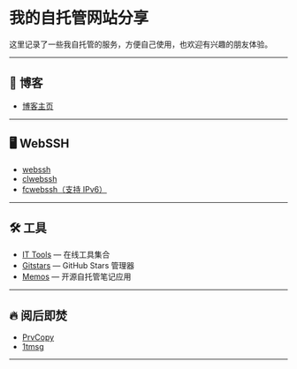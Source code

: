 # 我的自托管网站分享

这里记录了一些我自托管的服务，方便自己使用，也欢迎有兴趣的朋友体验。

---

## 📖 博客

- [博客主页](https://blog.936668.xyz/)

---

## 🖥️ WebSSH

- [webssh](https://webssh.936668.xyz/)
- [clwebssh](https://clwebssh.936668.xyz/)
- [fcwebssh（支持 IPv6）](https://fcwebssh.936668.xyz/)

---

## 🛠️ 工具

- [IT Tools](https://it-tools.936668.xyz/) — 在线工具集合
- [Gitstars](https://gitstars.936668.xyz/) — GitHub Stars 管理器
- [Memos](https://memos.936668.xyz/) — 开源自托管笔记应用

---

## 🔥 阅后即焚

- [PrvCopy](https://prvcopy.936668.xyz/)
- [1tmsg](https://1tmsg.936668.xyz/)

---